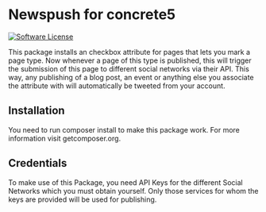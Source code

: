 # Newspush for concrete5
[![Software License](https://img.shields.io/badge/license-MIT-brightgreen.svg?style=flat-square)](LICENSE)

This package installs an checkbox attribute for pages that lets you mark a page type. Now whenever a page of this type is published, this will trigger the submission of this page to different social networks via their API. This way, any publishing of a blog post, an event or anything else you associate the attribute with will automatically be tweeted from your account.

## Installation
You need to run composer install to make this package work. For more information visit getcomposer.org.

## Credentials
To make use of this Package, you need API Keys for the different Social Networks which you must obtain yourself. Only those services for whom the keys are provided will be used for publishing.
